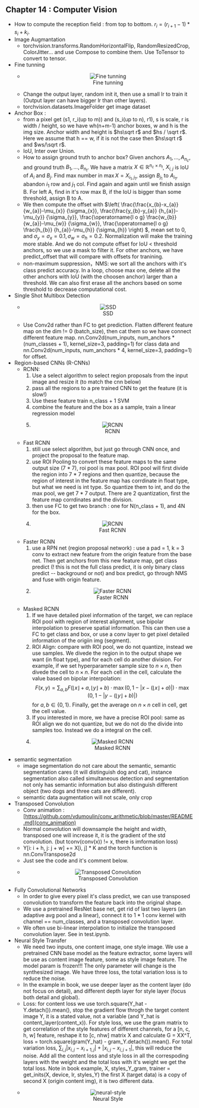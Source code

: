 ## Chapter 14 : Computer Vision
- How to compute the reception field : from top to bottom. $r_i = (r_{i+1}-1) * s_i + k_i$.
- Image Augmantation
  - torchvision.transforms.RandomHorizontalFlip, RandomResizedCrop, ColorJitter... and use Compose to combine them. Use ToTensor to convert to tensor.
- Fine tunning
  - <figure style="text-align: center;">
      <img alt="Fine tunning" src="https://d2l.ai/_images/finetune.svg" style="background-color: white; display: inline-block;">
      <figcaption> Fine tunning </figcaption>
    </figure>
  - Change the output layer, random init it, then use a small lr to train it (Output layer can have bigger lr than other layers).
  - torchvision.datasets.ImageFolder get image dataset
- Anchor Box :
  - from a pixel get (s1, r_i(up to m)) and (s_i(up to n), r1), s is scale, r is width / height, so we have wh(n+m-1) anchor boxes, w and h is the img size. Anchor width and height is $hs\sqrt r$ and $hs / \sqrt r$. Here we assume that h == w, if it is not the case then $hs\sqrt r$ and $ws/\sqrt r$.
  - IoU, Inter over Union.
  - How to assign ground truth to anchor box? Given anchors $A_1, \ldots, A_{n_c}$, and ground truth $B_1, \ldots, B_{n_t}$. We have a matrix $X \in \mathbb R^{n_c \times n_t}$, $X_{i, j}$ is IoU of $A_i$ and $B_j$. Find max number in $\max X = X_{i_1, j_1}$, assign $B_{j_1}$ to $A_{i_1}$, abandon $i_1$ row and $j_1$ col. Find again and again until we finish assign B. For left A, find in it's row max B, if the IoU is bigger than some threshold, assign B to A.
  - We then compute the offset with $\left( \frac{\frac{x_{b}-x_{a}} {w_{a}}-\mu_{x}} {\sigma_{x}}, \frac{\frac{y_{b}-y_{a}} {h_{a}}-\mu_{y}} {\sigma_{y}}, \frac{\operatorname{l o g} \frac{w_{b}} {w_{a}}-\mu_{w}} {\sigma_{w}}, \frac{\operatorname{l o g} \frac{h_{b}} {h_{a}}-\mu_{h}} {\sigma_{h}} \right) $, mean set to 0, and $\sigma_{y} = \sigma_{x} = 0.1, \sigma_{w} = \sigma_{h} = 0.2$. Normalization will make the training more stable. And we do not compute offset for IoU < threshold anchors, so we use a mask to filter it. For other anchors, we have predict_offset that will compare with offsets for tranining.
  - non-maximum suppression，NMS: we sort all the anchors with it's class predict accuracy. In a loop, choose max one, delete all the other anchors with IoU (with the choosen anchor) larger than a threshold. We can also first erase all the anchors based on some threshold to decrease computational cost.
- Single Shot Multibox Detection
  - <figure style="text-align: center;">
      <img alt="SSD" src="https://d2l.ai/_images/ssd.svg" style="background-color: white; display: inline-block;">
      <figcaption> SSD </figcaption>
    </figure>
  - Use Conv2d rather than FC to get prediction. Flatten different feature map on the dim != 0 (batch_size), then cat them so we have connect different feature map. nn.Conv2d(num_inputs, num_anchors * (num_classes + 1), kernel_size=3, padding=1) for class data and nn.Conv2d(num_inputs, num_anchors * 4, kernel_size=3, padding=1) for offset.
- Region-based CNNs (R-CNNs)
  - RCNN:
    1. Use a select algorithm to select region proposals from the input image and resize it (to match the cnn below)
    2. pass all the regions to a pre trained CNN to get the feature (it is slow!)
    3. Use these feature train n_class + 1 SVM
    4. combine the feature and the box as a sample, train a linear regression model
    5. <figure style="text-align: center;">
          <img alt="RCNN" src="https://d2l.ai/_images/r-cnn.svg" style="background-color: white; display: inline-block;">
          <figcaption> RCNN </figcaption>
        </figure>
  - Fast RCNN
    1. still use select algorithm, but just go through CNN once, and project the proposal to the feature map.
    2. use ROI Pooling to convert these feature maps to the same output size (7 * 7), roi pool is max pool. ROI pool will first divide the region into 7 * 7 regions and then quantize, because the region of interest in the feature map has corrdinate in float type, but what we need is int type. So quantize them to int, and do the max pool, we get 7 * 7 output. There are 2 quantization, first the feature map corrdinates and the division.
    3. then use FC to get two branch : one for N(n_class + 1), and 4N for the box.
    4. <figure style="text-align: center;">
          <img alt="RCNN" src="https://d2l.ai/_images/fast-rcnn.svg" style="background-color: white; display: inline-block;">
          <figcaption> Fast RCNN </figcaption>
        </figure>
  - Faster RCNN
    1. use a RPN net (region proposal network) : use a pad = 1, k = 3 conv to extract new feature from the origin feature from the base net. Then get anchors from this new feature map, get class predict (! this is not the full class predict, it is only binary class predict -- background or not) and box predict, go through NMS and fuse with origin feature.
    2. <figure style="text-align: center;">
          <img alt="Faster RCNN" src="https://d2l.ai/_images/faster-rcnn.svg" style="background-color: white; display: inline-block;">
          <figcaption> Faster RCNN </figcaption>
        </figure>
  - Masked RCNN
    1. If we have detailed pixel information of the target, we can replace ROI pool with region of interest alignment, use bipolar interpolation to preserve spatial information. This can then use a FC to get class and box, or use a conv layer to get pixel detailed information of the origiin img (segment).
    2. ROI Align: compare with ROI pool, we do not quantize, instead we use samples. We divede the region in to the output shape we want (in float type), and for each cell do another division. For example, if we set hyperparameter sample size to $n \times n$, then divede the cell to $n \times n$. For each cell in the cell, calculate the value based on bipolar interpolation: $$F(x,y) = \sum_{a,b} F(\lfloor x \rfloor + a, \lfloor y \rfloor + b) \cdot \max(0, 1-|x-(\lfloor x \rfloor + a)|) \cdot \max(0, 1-|y-(\lfloor y \rfloor + b)|)$$ for $a, b \in \{0, 1\}$. Finally, get the average on $n \times n$ cell in cell, get the cell value.
    3. If you interested in more, we have a precise ROI pool: same as ROI align we do not quantize, but we do not do the divide into samples too. Instead we do a integral on the cell.
    4. <figure style="text-align: center;">
          <img alt="Masked RCNN" src="https://d2l.ai/_images/mask-rcnn.svg" style="background-color: white; display: inline-block;">
          <figcaption> Masked RCNN </figcaption>
        </figure>
- semantic segmentation
  - image segmentation do not care about the semantic, semantic segmentation cares (it will distinguish dog and cat), instance segmentation also called simultaneous detection and segmentation not only has semantic information but also distinguish different object (two dogs and three cats are different).
  - semantic data augmentation will not scale, only crop
- Transposed Convolution
  - Conv animation : [https://github.com/vdumoulin/conv_arithmetic/blob/master/README.md](conv_animation)
  - Normal convolution will downsample the height and width, transposed one will increase it, it is the gradient of the std convolution. (but tconv(conv(x)) != x, there is imformation loss)
  - Y[i: i + h, j: j + w] += X[i, j] * K and the torch function is nn.ConvTranspose2d
  - Just see the code and it's comment below.
  - <figure style="text-align: center;">
      <img alt="Transposed Convolution" src="https://d2l.ai/_images/trans_conv.svg" style="background-color: white; display: inline-block;">
      <figcaption> Transposed Convolution </figcaption>
    </figure>
- Fully Convolutional Networks
  - In order to give every pixel it's class predict, we can use transposed convolution to transform the feature back into the original shape.
  - We use a pretrained ResNet base net, get rid of last two layers (an adaptive avg pool and a linear), connect it to 1 * 1 conv kernel with channel == num_classes, and a transposed convolution layer.
  - We often use bi-linear interpolation to initialize the transposed convolution layer. See in test.ipynb.
- Neural Style Transfer
  - We need two inputs, one content image, one style image. We use a pretrained CNN base model as the feature extractor, some layers will be use as content image feature, some as style image feature. The model param is frozen!!! The only parameter will change is the synthesized image. We have three loss, the total variation loss is to reduce the noise.
  - In the example in book, we use deeper layer as the content layer (do not focus on detail), and different depth layer for style layer (focus both detail and global).
  - Loss: for content loss we use torch.square(Y_hat - Y.detach()).mean(), stop the gradient flow throgh the target content image Y, it is a stated value, not a variable (and Y_hat is content_layer(content_x)). For style loss, we use the gram matrix to get correlation of the style features of different channels, for a [n, c, h, w] feature, reshape it to [c, nhw] matrix X and calculate G = XX^T, loss = torch.square(gram(Y_hat) - gram_Y.detach()).mean(). For total variation loss, $\sum_{i, j}|x_{i,j} - x_{i+1,j}|+|x_{i,j} - x_{i,j+1}|$, this will reduce the noise. Add all the content loss and style loss in all the correspoding layers with the weight and the total loss with it's weight we get the total loss. Note in book example, X, styles_Y_gram, trainer = get_inits(X, device, lr, styles_Y) the first X (target data) is a copy of second X (origin content img), it is two different data.
  - <figure style="text-align: center;">
      <img alt="neural-style" src="https://d2l.ai/_images/neural-style.svg" style="background-color: white; display: inline-block;">
      <figcaption> Neural Style </figcaption>
    </figure>
<!-- <img alt="ResNeXt Block" src="https://d2l.ai/_images/rnn.svg" style="background-color: white; display: inline-block;"> -->
<!-- <img alt="ResNeXt Block" src="https://d2l.ai/_images/rnn-bptt.svg" style="background-color: white; display: inline-block;"> -->